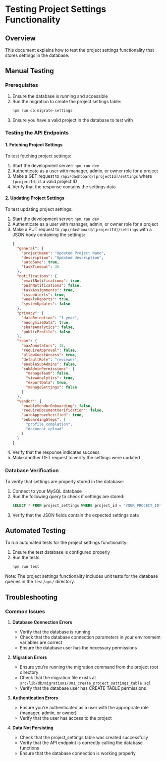 # Testing Project Settings Functionality

## Overview
This document explains how to test the project settings functionality that stores settings in the database.

## Manual Testing

### Prerequisites
1. Ensure the database is running and accessible
2. Run the migration to create the project settings table:
   ```bash
   npm run db:migrate-settings
   ```
3. Ensure you have a valid project in the database to test with

### Testing the API Endpoints

#### 1. Fetching Project Settings
To test fetching project settings:
1. Start the development server: `npm run dev`
2. Authenticate as a user with manager, admin, or owner role for a project
3. Make a GET request to `/api/dashboard/[projectId]/settings` where `[projectId]` is a valid project ID
4. Verify that the response contains the settings data

#### 2. Updating Project Settings
To test updating project settings:
1. Start the development server: `npm run dev`
2. Authenticate as a user with manager, admin, or owner role for a project
3. Make a PUT request to `/api/dashboard/[projectId]/settings` with a JSON body containing the settings:
   ```json
   {
     "general": {
       "projectName": "Updated Project Name",
       "description": "Updated description",
       "autoSave": true,
       "taskTimeout": 45
     },
     "notifications": {
       "emailNotifications": true,
       "pushNotifications": false,
       "taskAssignments": true,
       "issueAlerts": true,
       "weeklyReports": true,
       "systemUpdates": false
     },
     "privacy": {
       "dataRetention": "1-year",
       "anonymizeData": true,
       "shareAnalytics": false,
       "publicProfile": false
     },
     "team": {
       "maxAnnotators": 15,
       "requireApproval": false,
       "allowGuestAccess": true,
       "defaultRole": "reviewer",
       "enableSubAdmins": false,
       "subAdminPermissions": {
         "manageTeam": false,
         "viewAnalytics": true,
         "exportData": true,
         "manageSettings": false
       }
     },
     "vendor": {
       "enableVendorOnboarding": false,
       "requireDocumentVerification": false,
       "autoApproveVerified": true,
       "onboardingSteps": [
         "profile_completion",
         "document_upload"
       ]
     }
   }
   ```
4. Verify that the response indicates success
5. Make another GET request to verify the settings were updated

### Database Verification
To verify that settings are properly stored in the database:

1. Connect to your MySQL database
2. Run the following query to check if settings are stored:
   ```sql
   SELECT * FROM project_settings WHERE project_id = 'YOUR_PROJECT_ID';
   ```
3. Verify that the JSON fields contain the expected settings data

## Automated Testing
To run automated tests for the project settings functionality:

1. Ensure the test database is configured properly
2. Run the tests:
   ```bash
   npm run test
   ```

Note: The project settings functionality includes unit tests for the database queries in the `test/api/` directory.

## Troubleshooting

### Common Issues

1. **Database Connection Errors**
   - Verify that the database is running
   - Check that the database connection parameters in your environment variables are correct
   - Ensure the database user has the necessary permissions

2. **Migration Errors**
   - Ensure you're running the migration command from the project root directory
   - Check that the migration file exists at `src/lib/db/migrations/001_create_project_settings_table.sql`
   - Verify that the database user has CREATE TABLE permissions

3. **Authentication Errors**
   - Ensure you're authenticated as a user with the appropriate role (manager, admin, or owner)
   - Verify that the user has access to the project

4. **Data Not Persisting**
   - Check that the project_settings table was created successfully
   - Verify that the API endpoint is correctly calling the database functions
   - Ensure that the database connection is working properly